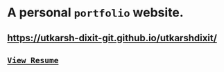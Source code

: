 # A personal `portfolio` website.
## https://utkarsh-dixit-git.github.io/utkarshdixit/
## [`View Resume`](https://utkarsh-dixit-git.github.io/utkarshdixit/Resume.pdf)

